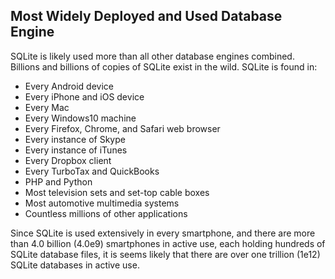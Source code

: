 ## Most Widely Deployed and Used Database Engine


SQLite is likely used more than all other database engines
combined. Billions and billions of copies
of SQLite exist in the wild. SQLite is found in:

* Every Android device
* Every iPhone and iOS device
* Every Mac
* Every Windows10 machine
* Every Firefox, Chrome, and Safari web browser
* Every instance of Skype
* Every instance of iTunes
* Every Dropbox client
* Every TurboTax and QuickBooks
* PHP and Python
* Most television sets and set\-top cable boxes
* Most automotive multimedia systems
* Countless millions of other applications


Since SQLite is used extensively in every smartphone, and there are
more than 4\.0 billion (4\.0e9\) smartphones in active use, each holding
hundreds of
SQLite database files, it is seems likely that there are over one trillion
(1e12\) SQLite databases in active use.

